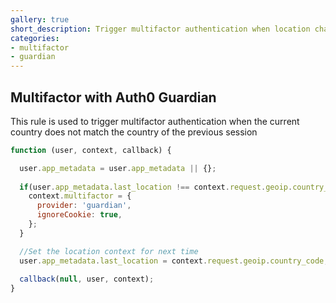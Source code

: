```yaml
---
gallery: true
short_description: Trigger multifactor authentication when location changed
categories:
- multifactor
- guardian
---
```


## Multifactor with Auth0 Guardian

This rule is used to trigger multifactor authentication when the current country does not match the country of the previous session

```js
function (user, context, callback) {

  user.app_metadata = user.app_metadata || {};
  
  if(user.app_metadata.last_location !== context.request.geoip.country_code){
    context.multifactor = {
      provider: 'guardian',
      ignoreCookie: true, 
    };  
  }

  //Set the location context for next time
  user.app_metadata.last_location = context.request.geoip.country_code;
  
  callback(null, user, context);
}
```
